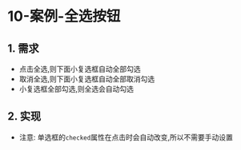 # 10-案例-全选按钮

## 1. 需求

- 点击全选,则下面小复选框自动全部勾选
- 取消全选,则下面小复选框自动全部取消勾选
- 小复选框全部勾选,则全选会自动勾选

## 2. 实现

- 注意: 单选框的`checked`属性在点击时会自动改变,所以不需要手动设置
